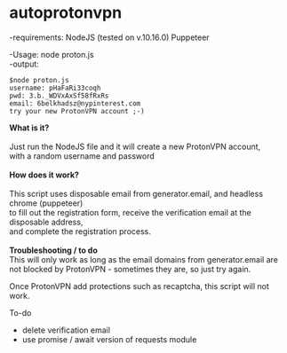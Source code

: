 # autoprotonvpn
-requirements:
NodeJS (tested on v.10.16.0)
Puppeteer

-Usage: node proton.js<br>
-output:<br>
```
$node proton.js
username: pHaFaRi33coqh
pwd: 3.b._WDVxAxSf58fRxRs
email: 6belkhadsz@nypinterest.com
try your new ProtonVPN account ;-)
```

<b>What is it?</b><br>
<br>
Just run the NodeJS file and it will create a new ProtonVPN account, <br>with a random username and password<br>
<br>
<b>How does it work?</b> <br>
<br>
This script uses disposable email from generator.email, and headless chrome (puppeteer)<br>
to fill out the registration form, receive the verification email at the disposable address,<br>
and complete the registration process.<br>
<br>
<b>Troubleshooting / to do</b><br>
This will only work as long as the email domains from generator.email are not blocked by ProtonVPN - sometimes they are, so just try again. 

Once ProtonVPN add protections such as recaptcha, this script will not work. 

To-do 
- delete verification email
- use promise / await version of requests module
